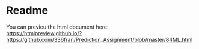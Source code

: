 # Readme
 You can previeu the html document here:  
 <https://htmlpreview.github.io/?https://github.com/336fran/Prediction_Assignment/blob/master/84ML.html>

